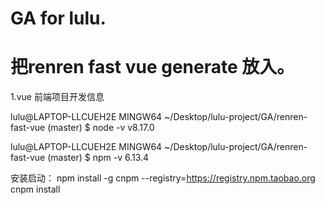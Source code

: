 # GA for lulu.
# 把renren fast  vue  generate 放入。



1.vue 前端项目开发信息

lulu@LAPTOP-LLCUEH2E MINGW64 ~/Desktop/lulu-project/GA/renren-fast-vue (master)
$ node -v
v8.17.0

lulu@LAPTOP-LLCUEH2E MINGW64 ~/Desktop/lulu-project/GA/renren-fast-vue (master)
$ npm -v
6.13.4

安装启动：
 npm install -g cnpm --registry=https://registry.npm.taobao.org
 cnpm install
 
 
 